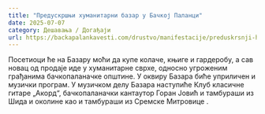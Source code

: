 ```yaml
---
title: "Предускршњи хуманитарни базар у Бачкој Паланци"
date: 2025-07-07
category: Дешавања / Догађаји
url: https://backapalankavesti.com/drustvo/manifestacije/preduskrsnji-humanitarni-bazar-u-backoj-palanci/
---
```


Посетиоци ће на Базару моћи да купе колаче, књиге и гардеробу, а сав новац од продаје иде у хуманитарне сврхе, односно угроженим грађанима бачкопаланачке општине. У оквиру Базара биће уприличен и музички програм. У музичком делу Базара наступиће Клуб класичне гитаре „Акорд“, бачкопаланачки кантаутор Горан Јовић и тамбураши из Шида и околине као и тамбураши из Сремске Митровице .
